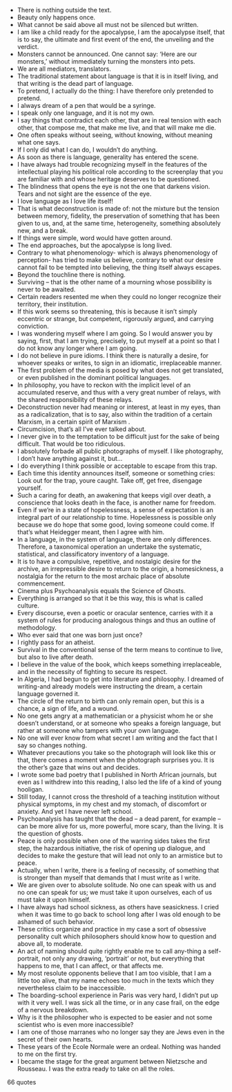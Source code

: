 - There is nothing outside the text.
 - Beauty only happens once.
 - What cannot be said above all must not be silenced but written.
 - I am like a child ready for the apocalypse, I am the apocalypse itself, that is to say, the ultimate and first event of the end, the unveiling and the verdict.
 - Monsters cannot be announced. One cannot say: ‘Here are our monsters,’ without immediately turning the monsters into pets.
 - We are all mediators, translators.
 - The traditional statement about language is that it is in itself living, and that writing is the dead part of language.
 - To pretend, I actually do the thing: I have therefore only pretended to pretend.
 - I always dream of a pen that would be a syringe.
 - I speak only one language, and it is not my own.
 - I say things that contradict each other, that are in real tension with each other, that compose me, that make me live, and that will make me die.
 - One often speaks without seeing, without knowing, without meaning what one says.
 - If I only did what I can do, I wouldn’t do anything.
 - As soon as there is language, generality has entered the scene.
 - I have always had trouble recognizing myself in the features of the intellectual playing his political role according to the screenplay that you are familiar with and whose heritage deserves to be questioned.
 - The blindness that opens the eye is not the one that darkens vision. Tears and not sight are the essence of the eye.
 - I love language as I love life itself!
 - That is what deconstruction is made of: not the mixture but the tension between memory, fidelity, the preservation of something that has been given to us, and, at the same time, heterogeneity, something absolutely new, and a break.
 - If things were simple, word would have gotten around.
 - The end approaches, but the apocalypse is long lived.
 - Contrary to what phenomenology- which is always phenomenology of perception- has tried to make us believe, contrary to what our desire cannot fail to be tempted into believing, the thing itself always escapes.
 - Beyond the touchline there is nothing.
 - Surviving – that is the other name of a mourning whose possibility is never to be awaited.
 - Certain readers resented me when they could no longer recognize their territory, their institution.
 - If this work seems so threatening, this is because it isn’t simply eccentric or strange, but competent, rigorously argued, and carrying conviction.
 - I was wondering myself where I am going. So I would answer you by saying, first, that I am trying, precisely, to put myself at a point so that I do not know any longer where I am going.
 - I do not believe in pure idioms. I think there is naturally a desire, for whoever speaks or writes, to sign in an idiomatic, irreplaceable manner.
 - The first problem of the media is posed by what does not get translated, or even published in the dominant political languages.
 - In philosophy, you have to reckon with the implicit level of an accumulated reserve, and thus with a very great number of relays, with the shared responsibility of these relays.
 - Deconstruction never had meaning or interest, at least in my eyes, than as a radicalization, that is to say, also within the tradition of a certain Marxism, in a certain spirit of Marxism .
 - Circumcision, that’s all I’ve ever talked about.
 - I never give in to the temptation to be difficult just for the sake of being difficult. That would be too ridiculous.
 - I absolutely forbade all public photographs of myself. I like photography, I don’t have anything against it, but...
 - I do everything I think possible or acceptable to escape from this trap.
 - Each time this identity announces itself, someone or something cries: Look out for the trap, youre caught. Take off, get free, disengage yourself.
 - Such a caring for death, an awakening that keeps vigil over death, a conscience that looks death in the face, is another name for freedom.
 - Even if we’re in a state of hopelessness, a sense of expectation is an integral part of our relationship to time. Hopelessness is possible only because we do hope that some good, loving someone could come. If that’s what Heidegger meant, then I agree with him.
 - In a language, in the system of language, there are only differences. Therefore, a taxonomical operation an undertake the systematic, statistical, and classificatory inventory of a language.
 - It is to have a compulsive, repetitive, and nostalgic desire for the archive, an irrepressible desire to return to the origin, a homesickness, a nostalgia for the return to the most archaic place of absolute commencement.
 - Cinema plus Psychoanalysis equals the Science of Ghosts.
 - Everything is arranged so that it be this way, this is what is called culture.
 - Every discourse, even a poetic or oracular sentence, carries with it a system of rules for producing analogous things and thus an outline of methodology.
 - Who ever said that one was born just once?
 - I rightly pass for an atheist.
 - Survival in the conventional sense of the term means to continue to live, but also to live after death.
 - I believe in the value of the book, which keeps something irreplaceable, and in the necessity of fighting to secure its respect.
 - In Algeria, I had begun to get into literature and philosophy. I dreamed of writing-and already models were instructing the dream, a certain language governed it.
 - The circle of the return to birth can only remain open, but this is a chance, a sign of life, and a wound.
 - No one gets angry at a mathematician or a physicist whom he or she doesn’t understand, or at someone who speaks a foreign language, but rather at someone who tampers with your own language.
 - No one will ever know from what secret I am writing and the fact that I say so changes nothing.
 - Whatever precautions you take so the photograph will look like this or that, there comes a moment when the photograph surprises you. It is the other’s gaze that wins out and decides.
 - I wrote some bad poetry that I published in North African journals, but even as I withdrew into this reading, I also led the life of a kind of young hooligan.
 - Still today, I cannot cross the threshold of a teaching institution without physical symptoms, in my chest and my stomach, of discomfort or anxiety. And yet I have never left school.
 - Psychoanalysis has taught that the dead – a dead parent, for example – can be more alive for us, more powerful, more scary, than the living. It is the question of ghosts.
 - Peace is only possible when one of the warring sides takes the first step, the hazardous initiative, the risk of opening up dialogue, and decides to make the gesture that will lead not only to an armistice but to peace.
 - Actually, when I write, there is a feeling of necessity, of something that is stronger than myself that demands that I must write as I write.
 - We are given over to absolute solitude. No one can speak with us and no one can speak for us; we must take it upon ourselves, each of us must take it upon himself.
 - I have always had school sickness, as others have seasickness. I cried when it was time to go back to school long after I was old enough to be ashamed of such behavior.
 - These critics organize and practice in my case a sort of obsessive personality cult which philosophers should know how to question and above all, to moderate.
 - An act of naming should quite rightly enable me to call any-thing a self-portrait, not only any drawing, ‘portrait’ or not, but everything that happens to me, that I can affect, or that affects me.
 - My most resolute opponents believe that I am too visible, that I am a little too alive, that my name echoes too much in the texts which they nevertheless claim to be inaccessible.
 - The boarding-school experience in Paris was very hard, I didn’t put up with it very well. I was sick all the time, or in any case frail, on the edge of a nervous breakdown.
 - Why is it the philosopher who is expected to be easier and not some scientist who is even more inaccessible?
 - I am one of those marranes who no longer say they are Jews even in the secret of their own hearts.
 - These years of the Ecole Normale were an ordeal. Nothing was handed to me on the first try.
 - I became the stage for the great argument between Nietzsche and Rousseau. I was the extra ready to take on all the roles.

66 quotes